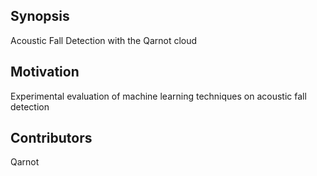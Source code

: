 ## Synopsis

Acoustic Fall Detection with the Qarnot cloud


## Motivation

Experimental evaluation of machine learning techniques on acoustic fall detection

## Contributors

Qarnot



